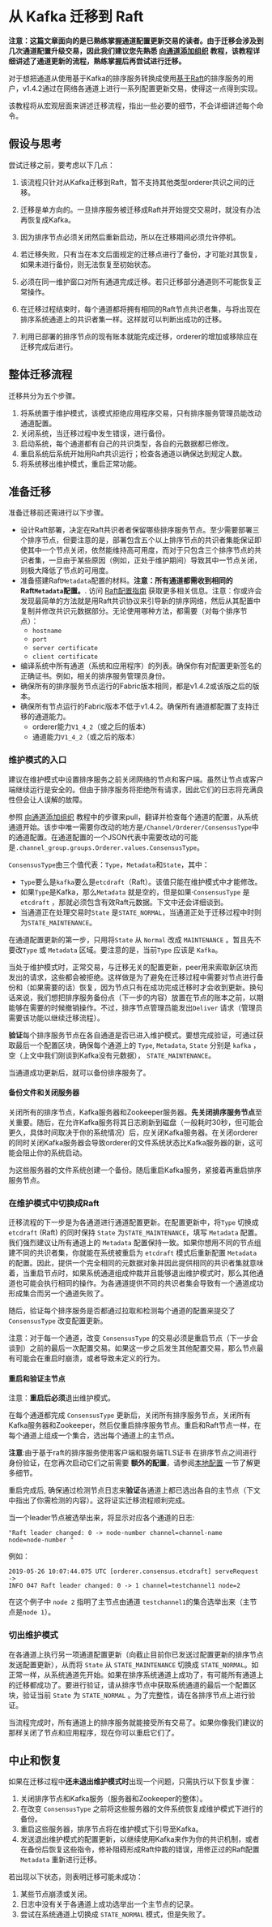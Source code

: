 # 从 Kafka 迁移到 Raft

**注意：这篇文章面向的是已熟练掌握通道配置更新交易的读者。由于迁移会涉及到几次通道配置升级交易，因此我们建议您先熟悉 [向通道添加组织](channel_update_tutorial.html) 教程，该教程详细讲述了通道更新的流程，熟练掌握后再尝试进行迁移。**

对于想把通道从使用基于Kafka的排序服务转换成使用[基于Raft](./orderer/ordering_service.html#Raft)的排序服务的用户，v1.4.2通过在网络各通道上进行一系列配置更新交易，使得这一点得到实现。

该教程将从宏观层面来讲述迁移流程，指出一些必要的细节，不会详细讲述每个命令。

## 假设与思考

尝试迁移之前，要考虑以下几点：

1. 该流程只针对从Kafka迁移到Raft，暂不支持其他类型orderer共识之间的迁移。

2. 迁移是单方向的。一旦排序服务被迁移成Raft并开始提交交易时，就没有办法再恢复成Kafka。

3. 因为排序节点必须关闭然后重新启动，所以在迁移期间必须允许停机。

4. 若迁移失败，只有当在本文后面规定的迁移点进行了备份，才可能对其恢复，如果未进行备份，则无法恢复至初始状态。

5. 必须在同一维护窗口对所有通道完成迁移。若只迁移部分通道则不可能恢复正常操作。

6. 在迁移过程结束时，每个通道都将拥有相同的Raft节点共识者集，与将出现在排序系统通道上的共识者集一样。这样就可以判断出成功的迁移。

7. 利用已部署的排序节点的现有账本就能完成迁移，orderer的增加或移除应在迁移完成后进行。

## 整体迁移流程

迁移共分为五个步骤。

1. 将系统置于维护模式，该模式拒绝应用程序交易，只有排序服务管理员能改动通道配置。
2. 关闭系统，当迁移过程中发生错误，进行备份。
3. 启动系统，每个通道都有自己的共识类型，各自的元数据都已修改。
4. 重启系统后系统开始用Raft共识运行；检查各通道以确保达到规定人数。
5. 将系统移出维护模式，重启正常功能。

## 准备迁移

准备迁移前还需进行以下步骤。

* 设计Raft部署，决定在Raft共识者者保留哪些排序服务节点。至少需要部署三个排序节点，但要注意的是，部署包含五个以上排序节点的共识者集能保证即使其中一个节点关闭，依然能维持高可用度，而对于只包含三个排序节点的共识者集，一旦由于某些原因（例如，正处于维护期间）导致其中一节点关闭，则极大降低了节点的可用度。
* 准备搭建Raft` Metadata `配置的材料。**注意：所有通道都需收到相同的Raft`Metadata`配置。**. 访问 [Raft配置指南](raft_configuration.html)
  获取更多相关信息。注意：你或许会发现最简单的方法就是用Raft共识协议来引导新的排序网络，然后从其配置中复制并修改共识元数据部分。无论使用哪种方法，都需要（对每个排序节点）：
  - `hostname`
  - `port`
  - `server certificate`
  - `client certificate`
* 编译系统中所有通道（系统和应用程序）的列表。确保你有对配置更新签名的正确证书。例如，相关的排序服务管理员身份。
* 确保所有的排序服务节点运行的Fabric版本相同，都是v1.4.2或该版之后的版本。
* 确保所有节点运行的Fabric版本不低于v1.4.2。确保所有通道都配置了支持迁移的通道能力。
  - orderer能力` V1_4_2 `（或之后的版本）
  - 通道能力` V1_4_2 `（或之后的版本）

### 维护模式的入口

建议在维护模式中设置排序服务之前关闭网络的节点和客户端。虽然让节点或客户端继续运行是安全的。但由于排序服务将拒绝所有请求，因此它们的日志将充满良性但会让人误解的故障。

参照 [向通道添加组织](channel_update_tutorial.html)
教程中的步骤来pull，翻译并检查每个通道的配置，从系统通道开始。该步中唯一需要你改动的地方是` /Channel/Orderer/ConsensusType `中的通道配置。在通道配置的一个JSON代表中需要改动的可能是` .channel_group.groups.Orderer.values.ConsensusType `。

` ConsensusType `由三个值代表：`Type`，`Metadata`和`State`，其中：

  * `Type`要么是` kafka `要么是` etcdraft `（Raft）。该值只能在维护模式中才能修改。
  * 如果` Type `是Kafka，那么` Metadata ` 就是空的，但是如果·`ConsensusType` 是` etcdraft ` ，那就必须包含有效Raft元数据。下文中还会详细谈到。
  * 当通道正在处理交易时` State ` 是` STATE_NORMAL `，当通道正处于迁移过程中时则为` STATE_MAINTENANCE `。

在通道配置更新的第一步，只用将`State` 从 `Normal` 改成 `MAINTENANCE` 。暂且先不要改`Type` 或 `Metadata` 区域。要注意的是，当前`Type` 应该是 `Kafka`。

当处于维护模式时，正常交易，与迁移无关的配置更新，peer用来索取新区块而发出的请求，这些都会被拒绝。这样做是为了避免在迁移过程中需要对节点进行备份和（如果需要的话）恢复，因为节点只有在成功完成迁移时才会收到更新。换句话来说，我们想把排序服务备份点（下一步的内容）放置在节点的账本之前，以期能够在需要的时候撤销操作。不过，排序节点管理员能发出`Deliver` 请求（管理员需要该功能以继续迁移流程）。

**验证**每个排序服务节点在各自通道是否已进入维护模式。要想完成验证，可通过获取最后一个配置区块，确保每个通道上的  `Type`, `Metadata`, `State`  分别是  `kafka` ，空（上文中我们刚谈到Kafka没有元数据）， `STATE_MAINTENANCE`。

当通道成功更新后，就可以备份排序服务了。

#### 备份文件和关闭服务器

关闭所有的排序节点，Kafka服务器和Zookeeper服务器。**先关闭排序服务节点**至关重要。随后，在允许Kafka服务将其日志刷新到磁盘（一般耗时30秒，但可能会更久，具体时间取决于你的系统情况）后，应关闭Kafka服务器。在关闭orderer的同时关闭Kafka服务器会导致orderer的文件系统状态比Kafka服务器的新，这可能会阻止你的系统启动。

为这些服务器的文件系统创建一个备份。随后重启Kafka服务，紧接着再重启排序服务节点。

### 在维护模式中切换成Raft

迁移流程的下一步是为各通道进行通道配置更新。在配置更新中，将` Type ` 切换成 `etcdraft` (Raft)  的同时保持  `State` 为`STATE_MAINTENANCE`，填写 `Metadata`  配置。我们强烈建议让所有通道上的  `Metadata`  配置保持一致。如果你想用不同的节点组建不同的共识者集，你就能在系统被重启为  `etcdraft` 模式后重新配置  `Metadata` 的配置。因此，提供一个完全相同的元数据对象并因此提供相同的共识者集就意味着，当重启节点时，如果系统通道组成仲裁并且能够退出维护模式时，那么其他通道也可能会执行相同的操作。为各通道提供不同的共识者集会导致有一个通道成功形成集合而另一个通道失败了。

随后，验证每个排序服务是否都通过拉取和检测每个通道的配置来提交了 `ConsensusType`  改变配置更新。

注意：对于每一个通道，改变 `ConsensusType` 的交易必须是重启节点（下一步会谈到）之前的最后一次配置交易。如果这一步之后发生其他配置交易，那么节点最有可能会在重启时崩溃，或者导致未定义的行为。

#### 重启和验证主节点

注意：**重启后必须**退出维护模式。

在每个通道都完成 `ConsensusType`  更新后，关闭所有排序服务节点，关闭所有Kafka服务器和Zookeeper，然后仅重启排序服务节点。重启和Raft节点一样，在每个通道上组成一个集合，选出每个通道上的主节点。

**注意**:由于基于raft的排序服务使用客户端和服务端TLS证书
在排序节点之间进行身份验证，在您再次启动它们之前需要
**额外的配置**，请参阅[本地配置](./raft_configuration.md#local-configuration)
一节了解更多细节。

重启完成后, 确保通过检测节点日志来**验证**各通道上都已选出各自的主节点（下文中指出了你需检测的内容）。这将证实迁移流程顺利完成。

当一个leader节点被选举出来，将显示对应各个通道的日志:

```
"Raft leader changed: 0 -> node-number channel=channel-name
node=node-number "
```

例如：

```
2019-05-26 10:07:44.075 UTC [orderer.consensus.etcdraft] serveRequest ->
INFO 047 Raft leader changed: 0 -> 1 channel=testchannel1 node=2
```

在这个例子中  `node 2` 指明了主节点由通道 `testchannel1`的集合选举出来（主节点是`node 1`）。

### 切出维护模式

在各通道上执行另一项通道配置更新（向截止目前你已发送过配置更新的排序节点发送配置更新），从而将 `State` 从  `STATE_MAINTENANCE` 切换成 `STATE_NORMAL`。如正常一样，从系统通道先开始。如果在排序系统通道上成功了，有可能所有通道上的迁移都成功了。要进行验证，请从排序节点中获取系统通道的最后一个配置区块，验证当前  `State` 为  `STATE_NORMAL` 。为了完整性，请在各排序节点上进行验证。

当流程完成时，所有通道上的排序服务就能接受所有交易了。如果你像我们建议的那样关闭了节点和应用程序，现在你可以重启它们了。

## 中止和恢复

如果在迁移过程中**还未退出维护模式时**出现一个问题，只需执行以下恢复步骤：

1. 关闭排序节点和Kafka服务（服务器和Zookeeper的整体）。
2. 在改变  `ConsensusType` 之前将这些服务器的文件系统恢复成维护模式下进行的备份。
3. 重启这些服务器，排序节点将在维护模式下引导至Kafka。
4. 发送退出维护模式的配置更新，以继续使用Kafka来作为你的共识机制，或者在备份后恢复这些指令，修补阻碍形成Raft仲裁的错误，用修正过的Raft配置  `Metadata` 重新进行迁移。

若出现以下状态，则表明迁移可能未成功：

1. 某些节点崩溃或关闭。
2. 日志中没有关于各通道上成功选举出一个主节点的记录。
3. 尝试在系统通道上切换成 `STATE_NORMAL` 模式，但是失败了。

<!--- Licensed under Creative Commons Attribution 4.0 International License
https://creativecommons.org/licenses/by/4.0/) -->
